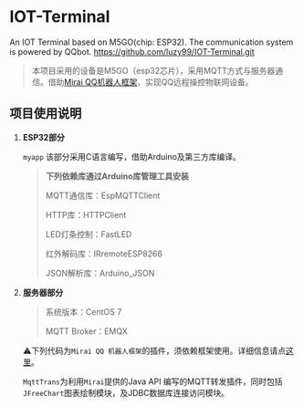 # IOT-Terminal
An IOT Terminal based on M5GO(chip: ESP32). The communication system is powered by QQbot.	https://github.com/luzy99/IOT-Terminal.git

> 本项目采用的设备是M5GO（esp32芯片），采用MQTT方式与服务器通信。借助[Mirai QQ机器人框架](https://github.com/mamoe/mirai)，实现QQ远程操控物联网设备。

## 项目使用说明

1. **ESP32部分**

   `myapp`	该部分采用C语言编写，借助Arduino及第三方库编译。

   > **下列依赖库通过Arduino库管理工具安装**
   >
   > MQTT通信库：EspMQTTClient
   >
   > HTTP库：HTTPClient
   >
   > LED灯条控制：FastLED
   >
   > 红外解码库：IRremoteESP8266
   >
   > JSON解析库：Arduino_JSON

2. **服务器部分**

   > 系统版本：CentOS 7
   >
   > MQTT Broker：EMQX

   :warning:下列代码为`Mirai QQ 机器人框架`的插件，须依赖框架使用。详细信息请点[这里](https://github.com/mamoe/mirai)。

   `MqttTrans`为利用`Mirai`提供的Java API 编写的MQTT转发插件，同时包括`JFreeChart`图表绘制模块，及JDBC数据库连接访问模块。
